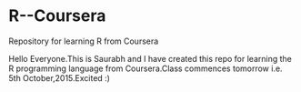# R--Coursera
Repository for learning R from Coursera

Hello Everyone.This is Saurabh and I have created this repo for learning the R programming language from Coursera.Class commences tomorrow i.e. 5th October,2015.Excited :)
